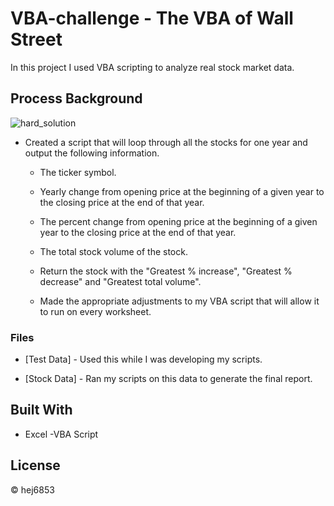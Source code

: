 # VBA-challenge - The VBA of Wall Street
In this project I used VBA scripting to analyze real stock market data. 

## Process Background
![hard_solution](https://user-images.githubusercontent.com/79428102/115103900-27bb2e80-9f0a-11eb-986a-76e97628bc83.png)

* Created a script that will loop through all the stocks for one year and output the following information.

  * The ticker symbol.

  * Yearly change from opening price at the beginning of a given year to the closing price at the end of that year.

  * The percent change from opening price at the beginning of a given year to the closing price at the end of that year.

  * The total stock volume of the stock.

  * Return the stock with the "Greatest % increase", "Greatest % decrease" and "Greatest total volume". 
  
  * Made the appropriate adjustments to my VBA script that will allow it to run on every worksheet. 

### Files

* [Test Data] - Used this while I was developing my scripts.

* [Stock Data] - Ran my scripts on this data to generate the final report.

## Built With
- Excel -VBA Script

## License
© hej6853
